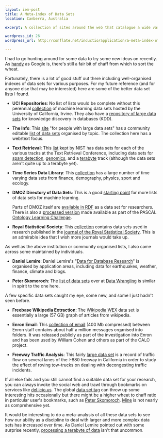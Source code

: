 ```yaml
--- 
layout: iem-post
title: A Meta-index of Data Sets
location: Canberra, Australia

excerpt: A collection of sites around the web that catalogue a wide variety of data sets that may be useful to machine learning researchers.

wordpress_id: 26
wordpress_url: http://conflate.net/inductio/application/a-meta-index-of-data-sets/

---
```

I had to go hunting around for some data to try some new ideas on recently.
As [handy][google] as Google is, there's still a fair bit of 
chaff from which to sort the wheat.  

[google]: http://google.com/search?q=machine+learning+data+sets

Fortunately, there is a lot of good stuff out there including well-organised
indexes of data sets for various purposes. For my future reference (and for
anyone else that may be interested) here are some of the better data set lists
I found.

*	**UCI Repositories**:
	No list of lists would be complete without this perennial [collection][uci]
	of machine learning data sets hosted by the University of California, 
	Irvine. They also have a [repository of large data sets][kdd] for 
	knowledge discovery in databases (KDD).

[kdd]: http://kdd.ics.uci.edu/
[uci]: http://archive.ics.uci.edu/ml/

*	**The Info**: 
	This [site][theinfo] "for people with large data sets" has a community
	editable [list of data sets][theinfo_data] organised by topic. The 
	collection here has a web/text focus.

[theinfo]: http://theinfo.org
[theinfo_data]: http://theinfo.org/get/data

*	**Text Retrieval**:
	This [list][trec] kept by NIST has data sets for each of the various
	tracks at the Text Retrieval Conference, including data sets for 
	[spam detection](http://trec.nist.gov/data/spam.html),
	[genomics](http://trec.nist.gov/data/genomics.html),
	and a [terabyte](http://trec.nist.gov/data/terabyte.html) track
	(although the data sets aren't quite up to a terabyte yet).

[trec]: http://trec.nist.gov/data.html

*	**Time Series Data Library**:
	This [collection][tsdl] has a large number of time varying data sets from
	finance, demography, physics, sport and ecology. 

[tsdl]: http://www-personal.buseco.monash.edu.au/~hyndman/TSDL/

*	**DMOZ Directory of Data Sets**:
	This is a good [starting point][dmoz] for more lists of data sets for 
	machine learning.
	
	Parts of DMOZ itself are [available in RDF][dmoz_data] as a data set for 
	researchers. There is also a [processed version][dmoz_processed] made
	available as part of the PASCAL [Ontology Learning Challenge][olc].

[dmoz]: http://www.dmoz.org/Computers/Artificial_Intelligence/Machine_Learning/Datasets/
[dmoz_data]: http://rdf.dmoz.org/
[dmoz_processed]: http://olc.ijs.si/dmozReadme.html
[olc]: http://olc.ijs.si/

*	**Royal Statistical Society**:
	This [collection][rss_data] contains data sets used in research published in 
	the [journal of the Royal Statistical Society][rss]. This is an admirable
	idea that I wish more journals would take up.

[rss_data]: http://www.blackwellpublishing.com/rss/ 
[rss]: http://www.rss.org.uk/ 

As well as the above institution or community organised lists, I also came 
across some maintained by individuals.

*	**Daniel Lemire**: 
	Daniel Lemire's "[Data for Database Research][lemire]" is organised by 
	application areas, including data for earthquakes, weather, finance, climate 
	and blogs.

[lemire]:  http://www.daniel-lemire.com/blog/data-for-data-mining/

*	**Peter Skomoroch**:
	The [list of data sets][skomoroch] over at [Data Wrangling][data_wrangling] 
	is similar in spirit to the one here.

[skomoroch]: http://www.datawrangling.com/some-datasets-available-on-the-web.html
[data_wrangling]: http://www.datawrangling.com/

A few specific data sets caught my eye, some new, and some I just hadn't seen 
before.

*	**Freebase Wikipedia Extraction**:
	The [Wikipedia WEX][wex] data set is 
	essentially a large (57 GB) graph of articles from wikipedia. 

[wex]: http://download.freebase.com/wex/
	
*	**Enron Email**:
	This [collection of email][enron] (400 Mb compressed) between Enron staff 
	contains about half a million messages organised into folders. It was
	released publicly as part of the investigation into Enron and has been
	used by William Cohen and others as part of the CALO project.

[enron]: http://www.cs.cmu.edu/~enron/

*	**Freeway Traffic Analysis**:
	This fairly [large data set][freeway] is a record of traffic flow on
	several lanes of the I-880 freeway in California in order to study the
	effect of roving tow-trucks on dealing with decongesting traffic 
	incidents.

[freeway]: http://ipa.eecs.berkeley.edu/~pettyk/FSP/

If all else fails and you still cannot find a suitable data set for your 
research, you can always invoke the social web and trawl through bookmarks
on services like [del.icio.us](http://del.icio.us). The global 
[data set tag][global_tag] can throw up some interesting hits occasionally but
there might be a higher wheat to chaff ratio in particular user's bookmarks,
such as [Peter Skomoroch][skomoroch_tag]. [Mine][] is not nearly as 
comprehensive yet.

[global_tag]: http://del.icio.us/tag/dataset
[skomoroch_tag]: http://del.icio.us/pskomoroch/dataset
[mine]: http://del.icio.us/mreid/dataset

It would be interesting to do a meta-analysis of all these data sets to see how
our ability as a discipline to deal with larger and more complex data sets has
increased over time. As Daniel Lemire pointed out with some surprise recently,
[processing a terabyte of data][small_terabyte] isn't that uncommon.

[small_terabyte]: http://www.daniel-lemire.com/blog/archives/2008/02/21/when-a-terabyte-is-small/
